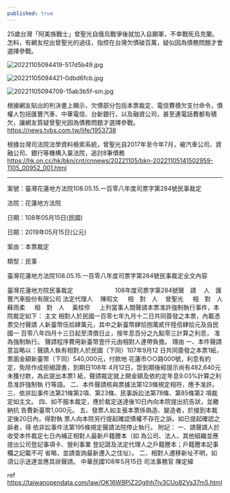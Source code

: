 ```yaml
---
published: true
---
```

25歲台灣「阿美族戰士」曾聖光自俄烏戰爭後就加入自願軍，不幸戰死烏克蘭。怎料，有網友挖出曾聖光的過往，指控在台灣欠債破百萬，疑似因為債務問題才會選擇參戰。

![20221105094419-517d5b49.jpg]({{site.baseurl}}/_posts/20221105094419-517d5b49.jpg)

![20221105094421-0dbd6fcb.jpg]({{site.baseurl}}/_posts/20221105094421-0dbd6fcb.jpg)

![20221105094709-15ab3b5f-sm.jpg]({{site.baseurl}}/_posts/20221105094709-15ab3b5f-sm.jpg)

根據網友貼出的判決書上顯示，欠債部分包括本票裁定、電信費積欠支付命令，債權人包括匯豐汽車、中華電信、台新銀行，以及融資公司，甚至連電話費都有積欠，讓網友質疑曾聖光因為債務問題才選擇參戰。
  https://news.tvbs.com.tw/life/1953738

根據台灣司法院法學資料檢索系統，曾聖光自2017年至今年7月，被汽車公司、資融公司、銀行等機構入稟法院，追討8筆債務
  https://hk.on.cc/hk/bkn/cnt/cnnews/20221105/bkn-20221105141502959-1105_00952_001.html

---

案號：臺灣花蓮地方法院108.05.15.一百零八年度司票字第284號民事裁定

法院：花蓮地方法院

日期：108年05月15日(民國)

日期：2019年05月15日(公元)

案由：本票裁定

類型：民事

臺灣花蓮地方法院108.05.15.一百零八年度司票字第284號民事裁定全文內容

臺灣花蓮地方院民事裁定　　　　　　　108年度司票字第284號聲　請　
人　匯豐汽車股份有限公司
法定代理人　 陳昭文 　
相　對　人　 曾聖光 　
相　對　人　 蘇雨柔 　
相　對　人　 黃桂伶 　
上列當事人間聲請本票准許強制執行事件，本院裁定如下：
主文
相對人於民國一百零七年九月十二日共同簽發之本票，內載憑票交付聲請
人新臺幣伍拾肆萬元，其中之新臺幣肆拾捌萬貳仟陸佰肆拾元及自民國一
百零八年四月十三日起至清償日止，按年息百分之九點零三計算之利息，
准為強制執行。
聲請程序費用新臺幣壹仟元由相對人連帶負擔。
理由
一、本件聲請意旨略以：聲請人執有相對人於民國（下同）107年9月12
日共同簽發之本票1紙，票面金額新臺幣（下同）540,000元，付款地
花蓮市○○路000號，利息有約定，免除作成拒絕證書，到期日108年
4月12日，詎到期後經提示尚有482,640元未獲付款，為此提出本票1
紙，聲請裁定就上開金額及依約定年息9.03%計算之利息准許強制執
行等語。
二、本件聲請核與票據法第123條規定相符，應予准許。
三、依非訟事件法第21條第2項、第23條、民事訴訟法第78條、第85條第2
項裁定如主文。
四、如不服本裁定，應於裁定送達後10日內向本院提出抗告狀，並繳納抗
告費新臺幣1,000元。
五、發票人如主張本票係偽造、變造者，於接到本裁定後20日內，得對執
票人向本院另行提起確認債權不存在之訴。如已提起確認之訴者，得
依非訟事件法第195條規定聲請法院停止執行。
附記：
一、請聲請人於收受本件裁定七日內補正相對人最新戶籍謄本（如
為公司、法人、其他組織並應提出公司登記事項卡、營利事業
登記證及法定代理人之戶籍謄本；戶籍謄本記事欄之記載不可
省略，並請查詢最新遷入之住址）。
二、相對人遷移新址不明，如須公示送達並應具狀聲請。
中華民國108年5月15日
司法事務官 陳定緯

ref
https://taiwanopendata.com/law/OK16WBPiZ20glhh7iv3CUo82Vs37m5.html